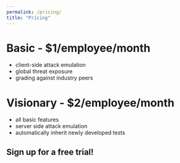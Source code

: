 ```yaml
---
permalink: /pricing/
title: "Pricing"
---
```


# Basic - $1/employee/month
* client-side attack emulation
* global threat exposure
* grading against industry peers

# Visionary - $2/employee/month
* all basic features
* server side attack emulation
* automatically inherit newly developed tests

## Sign up for a free trial!

<script charset="utf-8" type="text/javascript" src="//js.hsforms.net/forms/shell.js"></script>
<script>
  hbspt.forms.create({
	portalId: "8898112",
	formId: "2b1cfdb3-6618-4dd8-86e4-4786274c0d38"
});
</script>